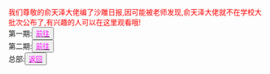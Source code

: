 <html>
	<head>
		<title>沙雕日报</title>
	    <style type="text/css">
		<!--
			.red{color:#FF0000}
			.green{color:#00FF00}
			.purple{color: #FF00FF}
		-->
        </style>
	</head>
  <body>
	  <div class="red">我们尊敬的俞天泽大佬编了沙雕日报,因可能被老师发现,俞天泽大佬就不在学校大批次公布了,有兴趣的人可以在这里观看哦!</div>
<div>第一期:<button title="hello"><a href="https://zhouningyuan1234.github.io/yyy-The-first-issue-of-sand-carving-daily/"><span class="purple">前往</span></a></button></div>
	  <div>第二期:<button title="hello"><a href="https://zhouningyuan1234.github.io/yyy-The-second-issue-of-sand-carving-daily/"><span class="purple">前往</span></a></button></div>
	  <div>总部:<button title="back"><a href="https://zhouningyuan1234.github.io/yyy-Team-headquarters/"><span class="purple">返回</span></a></button></div>
  </body>
  </html>

